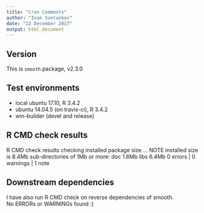 ```yaml
---
title: "Cran Comments"
author: "Ivan Svetunkov"
date: "22 December 2017"
output: html_document
---
```

## Version
This is ``smooth`` package, v2.3.0

## Test environments
* local ubuntu 17.10, R 3.4.2
* ubuntu 14.04.5 (on travis-ci), R 3.4.2
* win-builder (devel and release)

## R CMD check results
R CMD check results
checking installed package size ... NOTE
  installed size is  8.4Mb
  sub-directories of 1Mb or more:
    doc    1.6Mb
    libs   6.4Mb
0 errors | 0 warnings | 1 note

## Downstream dependencies
I have also run R CMD check on reverse dependencies of smooth.  
No ERRORs or WARNINGs found :)
